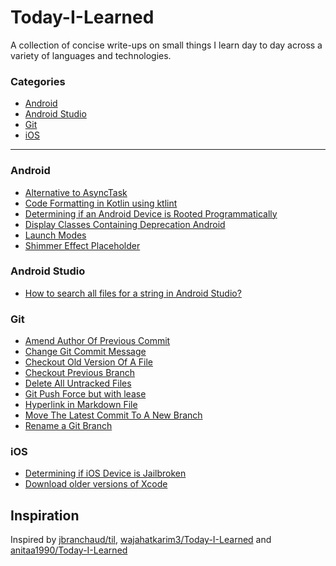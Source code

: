 # Today-I-Learned

A collection of concise write-ups on small things I learn day to day across a variety of languages and technologies. 

### Categories

* [Android](#android)
* [Android Studio](#android-studio)
* [Git](#git)
* [iOS](#ios)

-----------------------------------------------------------------------------------------------

### Android

- [Alternative to AsyncTask](android/alternative-to-asynctask-in-java.md)
- [Code Formatting in Kotlin using ktlint](android/code-formatting-in-kotlin-using-ktlint.md)
- [Determining if an Android Device is Rooted Programmatically](android/determining-if-an-android-device-is-rooted-programmatically.md)
- [Display Classes Containing Deprecation Android](android/display-classes-containing-deprecation-android.md)
- [Launch Modes](android/launch_modes.md)
- [Shimmer Effect Placeholder](android/shimmer-effect-placeholder.md)

### Android Studio

- [How to search all files for a string in Android Studio?](android-studio/search-all-files-for-the-string.md)

### Git

- [Amend Author Of Previous Commit](git/ammend-author-of-previous-commit.md)
- [Change Git Commit Message](git/change-git-commit-message.md)
- [Checkout Old Version Of A File](git/checkout-old-version-of-a-file.md)
- [Checkout Previous Branch](git/checkout-previous-branch.md)
- [Delete All Untracked Files](git/delete-all-untracked-files.md)
- [Git Push Force but with lease](git/git-push-force-but-with-lease.md)
- [Hyperlink in Markdown File](git/hyperlink-in-markdown-file.md)
- [Move The Latest Commit To A New Branch](git/move-the-latest-commit-to-a-new-branch.md)
- [Rename a Git Branch](git/rename_git_branch.md)

### iOS

- [Determining if iOS Device is Jailbroken](ios/determining-if-ios-device-is-jailbroken.md)
- [Download older versions of Xcode](ios/download-older-versions-of-Xcode.md)


Inspiration
------------------------------------------------------------------------------------------------
Inspired by [jbranchaud/til](https://github.com/jbranchaud/til), [wajahatkarim3/Today-I-Learned](https://github.com/wajahatkarim3/Today-I-Learned) and [anitaa1990/Today-I-Learned](https://github.com/anitaa1990/Today-I-Learned)